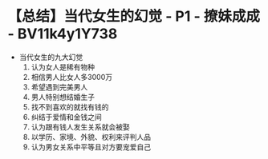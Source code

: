 # 【总结】当代女生的幻觉 - P1 - 撩妹成成 - BV11k4y1Y738

-   当代女生的九大幻觉
    1.  认为女人是稀有物种
    2.  相信男人比女人多3000万
    3.  希望遇到完美男人
    4.  男人特别想结婚生子
    5.  找不到喜欢的就找有钱的
    6.  纠结于爱情和金钱之间
    7.  认为跟有钱人发生关系就会被娶
    8.  以学历、家境、外貌、权利来评判人品
    9.  认为男女关系中平等且对方要宠爱自己